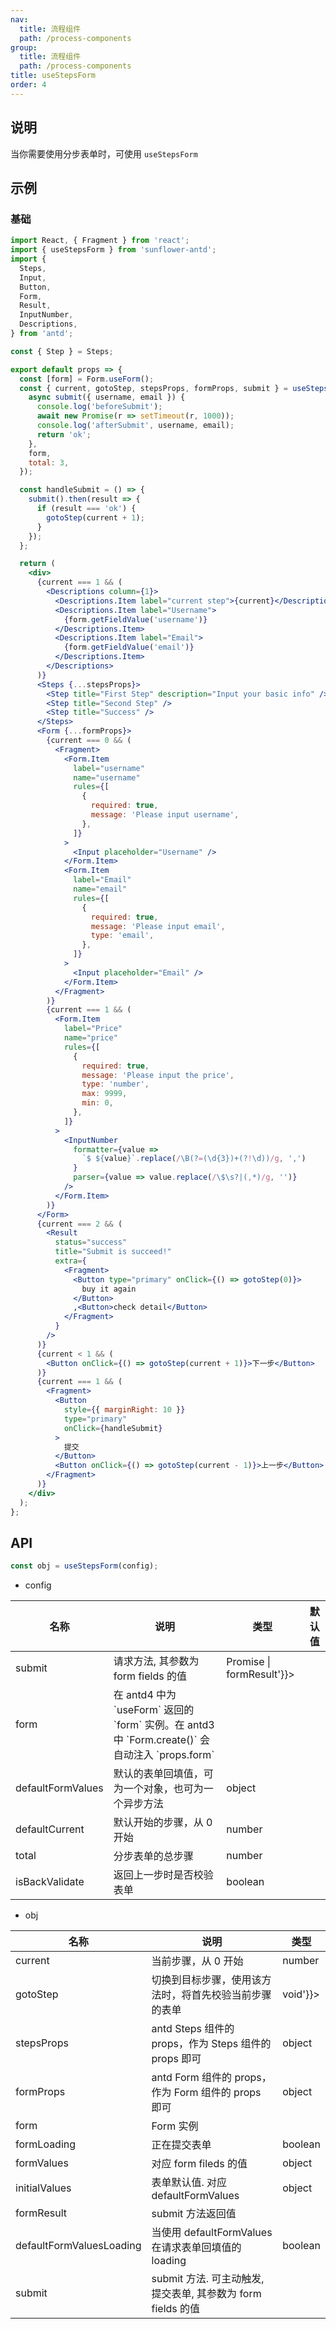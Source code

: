 ```yaml
---
nav:
  title: 流程组件
  path: /process-components
group:
  title: 流程组件
  path: /process-components
title: useStepsForm
order: 4
---
```


## 说明

当你需要使用分步表单时，可使用 `useStepsForm`

## 示例

### 基础

```jsx
import React, { Fragment } from 'react';
import { useStepsForm } from 'sunflower-antd';
import {
  Steps,
  Input,
  Button,
  Form,
  Result,
  InputNumber,
  Descriptions,
} from 'antd';

const { Step } = Steps;

export default props => {
  const [form] = Form.useForm();
  const { current, gotoStep, stepsProps, formProps, submit } = useStepsForm({
    async submit({ username, email }) {
      console.log('beforeSubmit');
      await new Promise(r => setTimeout(r, 1000));
      console.log('afterSubmit', username, email);
      return 'ok';
    },
    form,
    total: 3,
  });

  const handleSubmit = () => {
    submit().then(result => {
      if (result === 'ok') {
        gotoStep(current + 1);
      }
    });
  };

  return (
    <div>
      {current === 1 && (
        <Descriptions column={1}>
          <Descriptions.Item label="current step">{current}</Descriptions.Item>
          <Descriptions.Item label="Username">
            {form.getFieldValue('username')}
          </Descriptions.Item>
          <Descriptions.Item label="Email">
            {form.getFieldValue('email')}
          </Descriptions.Item>
        </Descriptions>
      )}
      <Steps {...stepsProps}>
        <Step title="First Step" description="Input your basic info" />
        <Step title="Second Step" />
        <Step title="Success" />
      </Steps>
      <Form {...formProps}>
        {current === 0 && (
          <Fragment>
            <Form.Item
              label="username"
              name="username"
              rules={[
                {
                  required: true,
                  message: 'Please input username',
                },
              ]}
            >
              <Input placeholder="Username" />
            </Form.Item>
            <Form.Item
              label="Email"
              name="email"
              rules={[
                {
                  required: true,
                  message: 'Please input email',
                  type: 'email',
                },
              ]}
            >
              <Input placeholder="Email" />
            </Form.Item>
          </Fragment>
        )}
        {current === 1 && (
          <Form.Item
            label="Price"
            name="price"
            rules={[
              {
                required: true,
                message: 'Please input the price',
                type: 'number',
                max: 9999,
                min: 0,
              },
            ]}
          >
            <InputNumber
              formatter={value =>
                `$ ${value}`.replace(/\B(?=(\d{3})+(?!\d))/g, ',')
              }
              parser={value => value.replace(/\$\s?|(,*)/g, '')}
            />
          </Form.Item>
        )}
      </Form>
      {current === 2 && (
        <Result
          status="success"
          title="Submit is succeed!"
          extra={
            <Fragment>
              <Button type="primary" onClick={() => gotoStep(0)}>
                buy it again
              </Button>
              ,<Button>check detail</Button>
            </Fragment>
          }
        />
      )}
      {current < 1 && (
        <Button onClick={() => gotoStep(current + 1)}>下一步</Button>
      )}
      {current === 1 && (
        <Fragment>
          <Button
            style={{ marginRight: 10 }}
            type="primary"
            onClick={handleSubmit}
          >
            提交
          </Button>
          <Button onClick={() => gotoStep(current - 1)}>上一步</Button>
        </Fragment>
      )}
    </div>
  );
};
```

## API

```jsx
const obj = useStepsForm(config);
```

- config

<table>
  <thead>
    <tr>
      <th>名称</th>
      <th>说明</th>
      <th>类型</th>
      <th>默认值</th>
    </tr>
  </thead>
  <tbody>
    <tr>
      <td>submit</td>
      <td>请求方法, 其参数为 form fields 的值</td>
      <td dangerouslySetInnerHTML={{__html: '(formValues) => Promise<formResult> | formResult'}}></td>
      <td></td>
    </tr>
    <tr>
      <td>form</td>
      <td>在 antd4 中为 `useForm` 返回的 `form` 实例。在 antd3 中 `Form.create()` 会自动注入 `props.form`</td>
      <td></td>
      <td></td>
    </tr>
    <tr>
      <td>defaultFormValues</td>
      <td>默认的表单回填值，可为一个对象，也可为一个异步方法</td>
      <td>object</td>
      <td dangerouslySetInnerHTML={{__html: '{}'}}></td>
    </tr>
    <tr>
      <td>defaultCurrent</td>
      <td>默认开始的步骤，从 0 开始</td>
      <td>number</td>
      <td dangerouslySetInnerHTML={{__html: '0'}}></td>
    </tr>
    <tr>
      <td>total</td>
      <td>分步表单的总步骤</td>
      <td>number</td>
      <td></td>
    </tr>
    <tr>
      <td>isBackValidate</td>
      <td>返回上一步时是否校验表单</td>
      <td>boolean</td>
      <td dangerouslySetInnerHTML={{__html: 'true'}}></td>
    </tr>
  </tbody>
</table>

- obj

<table>
  <thead>
    <tr>
      <th>名称</th>
      <th>说明</th>
      <th>类型</th>
    </tr>
  </thead>
  <tbody>
    <tr>
      <td>current</td>
      <td>当前步骤，从 0 开始</td>
      <td>number</td>
    </tr>
    <tr>
      <td>gotoStep</td>
      <td>切换到目标步骤，使用该方法时，将首先校验当前步骤的表单</td>
      <td dangerouslySetInnerHTML={{__html: '(step: number) => void'}}></td>
    </tr>
    <tr>
      <td>stepsProps</td>
      <td>antd Steps 组件的 props，作为 Steps 组件的 props 即可</td>
      <td>object</td>
    </tr>
    <tr>
      <td>formProps</td>
      <td>antd Form 组件的 props，作为 Form 组件的 props 即可</td>
      <td>object</td>
    </tr>
    <tr>
      <td>form</td>
      <td>Form 实例</td>
      <td></td>
    </tr>
    <tr>
      <td>formLoading</td>
      <td>正在提交表单</td>
      <td>boolean</td>
    </tr>
    <tr>
      <td>formValues</td>
      <td>对应 form fileds 的值</td>
      <td>object</td>
    </tr>
    <tr>
      <td>initialValues</td>
      <td>表单默认值. 对应 defaultFormValues</td>
      <td>object</td>
    </tr>
    <tr>
      <td>formResult</td>
      <td>submit 方法返回值</td>
      <td></td>
    </tr>
    <tr>
      <td>defaultFormValuesLoading</td>
      <td>当使用 defaultFormValues 在请求表单回填值的 loading</td>
      <td>boolean</td>
    </tr>
    <tr>
      <td>submit</td>
      <td>submit 方法. 可主动触发, 提交表单, 其参数为 form fields 的值</td>
      <td></td>
    </tr>
  </tbody>
</table>

